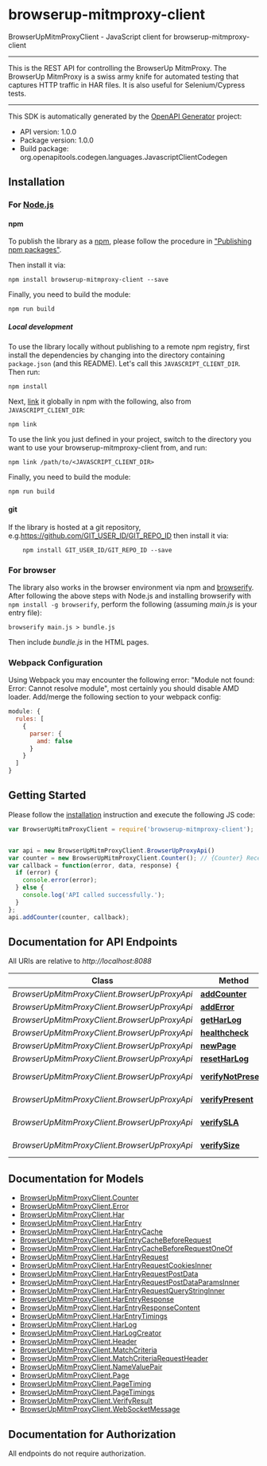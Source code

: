 # browserup-mitmproxy-client

BrowserUpMitmProxyClient - JavaScript client for browserup-mitmproxy-client
___
This is the REST API for controlling the BrowserUp MitmProxy.
The BrowserUp MitmProxy is a swiss army knife for automated testing that
captures HTTP traffic in HAR files. It is also useful for Selenium/Cypress tests.
___

This SDK is automatically generated by the [OpenAPI Generator](https://openapi-generator.tech) project:

- API version: 1.0.0
- Package version: 1.0.0
- Build package: org.openapitools.codegen.languages.JavascriptClientCodegen

## Installation

### For [Node.js](https://nodejs.org/)

#### npm

To publish the library as a [npm](https://www.npmjs.com/), please follow the procedure in ["Publishing npm packages"](https://docs.npmjs.com/getting-started/publishing-npm-packages).

Then install it via:

```shell
npm install browserup-mitmproxy-client --save
```

Finally, you need to build the module:

```shell
npm run build
```

##### Local development

To use the library locally without publishing to a remote npm registry, first install the dependencies by changing into the directory containing `package.json` (and this README). Let's call this `JAVASCRIPT_CLIENT_DIR`. Then run:

```shell
npm install
```

Next, [link](https://docs.npmjs.com/cli/link) it globally in npm with the following, also from `JAVASCRIPT_CLIENT_DIR`:

```shell
npm link
```

To use the link you just defined in your project, switch to the directory you want to use your browserup-mitmproxy-client from, and run:

```shell
npm link /path/to/<JAVASCRIPT_CLIENT_DIR>
```

Finally, you need to build the module:

```shell
npm run build
```

#### git

If the library is hosted at a git repository, e.g.https://github.com/GIT_USER_ID/GIT_REPO_ID
then install it via:

```shell
    npm install GIT_USER_ID/GIT_REPO_ID --save
```

### For browser

The library also works in the browser environment via npm and [browserify](http://browserify.org/). After following
the above steps with Node.js and installing browserify with `npm install -g browserify`,
perform the following (assuming *main.js* is your entry file):

```shell
browserify main.js > bundle.js
```

Then include *bundle.js* in the HTML pages.

### Webpack Configuration

Using Webpack you may encounter the following error: "Module not found: Error:
Cannot resolve module", most certainly you should disable AMD loader. Add/merge
the following section to your webpack config:

```javascript
module: {
  rules: [
    {
      parser: {
        amd: false
      }
    }
  ]
}
```

## Getting Started

Please follow the [installation](#installation) instruction and execute the following JS code:

```javascript
var BrowserUpMitmProxyClient = require('browserup-mitmproxy-client');


var api = new BrowserUpMitmProxyClient.BrowserUpProxyApi()
var counter = new BrowserUpMitmProxyClient.Counter(); // {Counter} Receives a new counter to add. The counter is stored, under the hood, in an array in the har under the _counters key
var callback = function(error, data, response) {
  if (error) {
    console.error(error);
  } else {
    console.log('API called successfully.');
  }
};
api.addCounter(counter, callback);

```

## Documentation for API Endpoints

All URIs are relative to *http://localhost:8088*

Class | Method | HTTP request | Description
------------ | ------------- | ------------- | -------------
*BrowserUpMitmProxyClient.BrowserUpProxyApi* | [**addCounter**](docs/BrowserUpProxyApi.md#addCounter) | **POST** /har/counters | 
*BrowserUpMitmProxyClient.BrowserUpProxyApi* | [**addError**](docs/BrowserUpProxyApi.md#addError) | **POST** /har/errors | 
*BrowserUpMitmProxyClient.BrowserUpProxyApi* | [**getHarLog**](docs/BrowserUpProxyApi.md#getHarLog) | **GET** /har | 
*BrowserUpMitmProxyClient.BrowserUpProxyApi* | [**healthcheck**](docs/BrowserUpProxyApi.md#healthcheck) | **GET** /healthcheck | 
*BrowserUpMitmProxyClient.BrowserUpProxyApi* | [**newPage**](docs/BrowserUpProxyApi.md#newPage) | **POST** /har/page | 
*BrowserUpMitmProxyClient.BrowserUpProxyApi* | [**resetHarLog**](docs/BrowserUpProxyApi.md#resetHarLog) | **PUT** /har | 
*BrowserUpMitmProxyClient.BrowserUpProxyApi* | [**verifyNotPresent**](docs/BrowserUpProxyApi.md#verifyNotPresent) | **POST** /verify/not_present/{name} | 
*BrowserUpMitmProxyClient.BrowserUpProxyApi* | [**verifyPresent**](docs/BrowserUpProxyApi.md#verifyPresent) | **POST** /verify/present/{name} | 
*BrowserUpMitmProxyClient.BrowserUpProxyApi* | [**verifySLA**](docs/BrowserUpProxyApi.md#verifySLA) | **POST** /verify/sla/{time}/{name} | 
*BrowserUpMitmProxyClient.BrowserUpProxyApi* | [**verifySize**](docs/BrowserUpProxyApi.md#verifySize) | **POST** /verify/size/{size}/{name} | 


## Documentation for Models

 - [BrowserUpMitmProxyClient.Counter](docs/Counter.md)
 - [BrowserUpMitmProxyClient.Error](docs/Error.md)
 - [BrowserUpMitmProxyClient.Har](docs/Har.md)
 - [BrowserUpMitmProxyClient.HarEntry](docs/HarEntry.md)
 - [BrowserUpMitmProxyClient.HarEntryCache](docs/HarEntryCache.md)
 - [BrowserUpMitmProxyClient.HarEntryCacheBeforeRequest](docs/HarEntryCacheBeforeRequest.md)
 - [BrowserUpMitmProxyClient.HarEntryCacheBeforeRequestOneOf](docs/HarEntryCacheBeforeRequestOneOf.md)
 - [BrowserUpMitmProxyClient.HarEntryRequest](docs/HarEntryRequest.md)
 - [BrowserUpMitmProxyClient.HarEntryRequestCookiesInner](docs/HarEntryRequestCookiesInner.md)
 - [BrowserUpMitmProxyClient.HarEntryRequestPostData](docs/HarEntryRequestPostData.md)
 - [BrowserUpMitmProxyClient.HarEntryRequestPostDataParamsInner](docs/HarEntryRequestPostDataParamsInner.md)
 - [BrowserUpMitmProxyClient.HarEntryRequestQueryStringInner](docs/HarEntryRequestQueryStringInner.md)
 - [BrowserUpMitmProxyClient.HarEntryResponse](docs/HarEntryResponse.md)
 - [BrowserUpMitmProxyClient.HarEntryResponseContent](docs/HarEntryResponseContent.md)
 - [BrowserUpMitmProxyClient.HarEntryTimings](docs/HarEntryTimings.md)
 - [BrowserUpMitmProxyClient.HarLog](docs/HarLog.md)
 - [BrowserUpMitmProxyClient.HarLogCreator](docs/HarLogCreator.md)
 - [BrowserUpMitmProxyClient.Header](docs/Header.md)
 - [BrowserUpMitmProxyClient.MatchCriteria](docs/MatchCriteria.md)
 - [BrowserUpMitmProxyClient.MatchCriteriaRequestHeader](docs/MatchCriteriaRequestHeader.md)
 - [BrowserUpMitmProxyClient.NameValuePair](docs/NameValuePair.md)
 - [BrowserUpMitmProxyClient.Page](docs/Page.md)
 - [BrowserUpMitmProxyClient.PageTiming](docs/PageTiming.md)
 - [BrowserUpMitmProxyClient.PageTimings](docs/PageTimings.md)
 - [BrowserUpMitmProxyClient.VerifyResult](docs/VerifyResult.md)
 - [BrowserUpMitmProxyClient.WebSocketMessage](docs/WebSocketMessage.md)


## Documentation for Authorization

All endpoints do not require authorization.
